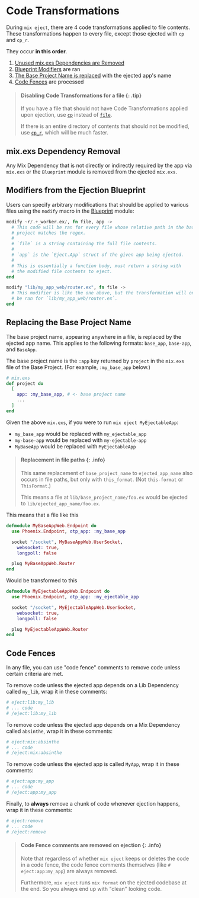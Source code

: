 # Code Transformations

During `mix eject`, there are 4 code transformations applied to file contents.
These transformations happen to every file, except those ejected with `cp` and `cp_r`.

They occur **in this order**.

1. [Unused mix.exs Dependencies are Removed](#mix-exs-dependency-removal)
2. [Blueprint Modifiers](#modifiers-from-the-ejection-blueprint) are ran
3. [The Base Project Name is replaced](#replacing-the-base-project-name) with the ejected app's name
4. [Code Fences](#code-fences) are processed

> #### Disabling Code Transformations for a file {: .tip}
>
> If you have a file that should not have Code Transformations applied upon
> ejection, use [`cp`](Eject.Blueprint.html#cp/2) instead of
> [`file`](Eject.Blueprint.html#file/2).
>
> If there is an entire directory of contents that should not be modified, use
> [`cp_r`](Eject.Blueprint.html#cp_r/2), which will be much faster.

## mix.exs Dependency Removal

Any Mix Dependency that is not directly or indirectly required by the app via
`mix.exs` or the `Blueprint` module is removed from the ejected `mix.exs`.

## Modifiers from the Ejection Blueprint

Users can specify arbitrary modifications that should be applied to various
files using the `modify` macro in the [Blueprint](`Eject.Blueprint`) module:

```elixir
modify ~r/.+_worker.ex/, fn file, app ->
  # This code will be ran for every file whose relative path in the base
  # project matches the regex.
  #
  # `file` is a string containing the full file contents.
  #
  # `app` is the `Eject.App` struct of the given app being ejected.
  #
  # This is essentially a function body, must return a string with
  # the modified file contents to eject.
end

modify "lib/my_app_web/router.ex", fn file ->
  # This modifier is like the one above, but the transformation will only
  # be ran for `lib/my_app_web/router.ex`.
end
```

## Replacing the Base Project Name

The base project name, appearing anywhere in a file, is replaced by the ejected
app name. This applies to the following formats: `base_app`, `base-app`, and
`BaseApp`.

The base project name is the `:app` key returned by `project` in the `mix.exs`
file of the Base Project. (For example, `:my_base_app` below.)

```elixir
# mix.exs
def project do
  [
    app: :my_base_app, # <- base project name
    ...
  ]
end
```

Given the above `mix.exs`, if you were to run `mix eject MyEjectableApp`:

- `my_base_app` would be replaced with `my_ejectable_app`
- `my-base-app` would be replaced with `my-ejectable-app`
- `MyBaseApp` would be replaced with `MyEjectableApp`

> #### Replacement in file paths {: .info}
>
> This same replacement of `base_project_name` to `ejected_app_name` also occurs
> in file paths, but only with `this_format`. (Not `this-format` or `ThisFormat`.)
>
> This means a file at `lib/base_project_name/foo.ex` would be ejected to
> `lib/ejected_app_name/foo.ex`.

This means that a file like this

```elixir
defmodule MyBaseAppWeb.Endpoint do
  use Phoenix.Endpoint, otp_app: :my_base_app

  socket "/socket", MyBaseAppWeb.UserSocket,
    websocket: true,
    longpoll: false

  plug MyBaseAppWeb.Router
end
```

Would be transformed to this

```elixir
defmodule MyEjectableAppWeb.Endpoint do
  use Phoenix.Endpoint, otp_app: :my_ejectable_app

  socket "/socket", MyEjectableAppWeb.UserSocket,
    websocket: true,
    longpoll: false

  plug MyEjectableAppWeb.Router
end
```

## Code Fences

In any file, you can use "code fence" comments to remove code unless certain
criteria are met.

To remove code unless the ejected app depends on a Lib Dependency called
`my_lib`, wrap it in these comments:

```elixir
# eject:lib:my_lib
# ... code
# /eject:lib:my_lib
```

To remove code unless the ejected app depends on a Mix Dependency called
`absinthe`, wrap it in these comments:

```elixir
# eject:mix:absinthe
# ... code
# /eject:mix:absinthe
```

To remove code unless the ejected app is called `MyApp`, wrap it in these
comments:

```elixir
# eject:app:my_app
# ... code
# /eject:app:my_app
```

Finally, to **always** remove a chunk of code whenever ejection happens, wrap
it in these comments:

```elixir
# eject:remove
# ... code
# /eject:remove
```

> #### Code Fence comments are removed on ejection {: .info}
>
> Note that regardless of whether `mix eject` keeps or deletes the code in a
> code fence, the code fence comments themselves (like `# eject:app:my_app`)
> are always removed.
>
> Furthermore, `mix eject` runs `mix format` on the ejected codebase at the
> end. So you always end up with "clean" looking code.

